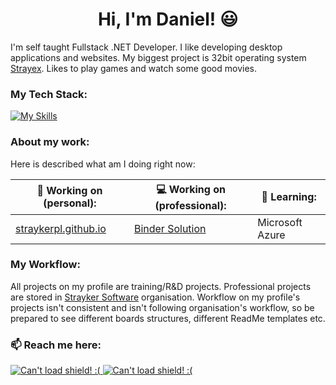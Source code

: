 <h1 align="center">Hi, I'm Daniel! 😃</h3>

I'm self taught Fullstack .NET Developer. I like developing desktop applications and websites. My biggest project is 32bit operating system <a href="https://github.com/StraykerPL/StrayexOS">Strayex</a>. Likes to play games and watch some good movies.

### My Tech Stack:

[![My Skills](https://skillicons.dev/icons?i=cs,dotnet,angular,nextjs,materialui,react,html,sass,ts,github,md,git,figma)](https://skillicons.dev)

### About my work:

Here is described what am I doing right now:

| 🔭 Working on (personal): | 💻 Working on (professional): | 🌱 Learning: |
|---------------------------|--------------------------------|--------------|
| [straykerpl.github.io](https://straykerpl.github.io) | [Binder Solution](https://github.com/StraykerPL/Binder) | Microsoft Azure |

### My Workflow:

All projects on my profile are training/R&D projects. Professional projects are stored in [Strayker Software](https://github.com/Strayker-Software) organisation.
Workflow on my profile's projects isn't consistent and isn't following organisation's workflow, so be prepared to see different boards structures, different ReadMe templates etc.

### 📫 Reach me here:

<a href="https://straykerpl.github.io">
  <img src="https://img.shields.io/badge/Personal%20Website-More%20about%20me!-blue" alt="Can't load shield! :(">
</a>
<a href="https://discord.gg/ytdkCVD">
  <img src="https://img.shields.io/badge/Discord-Lets%20talk!-yellow" alt="Can't load shield! :(">
</a>
